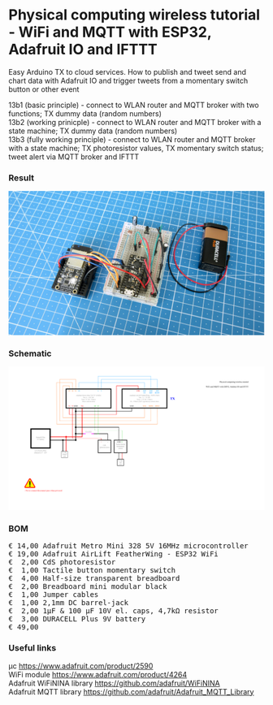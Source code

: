 # Physical computing wireless tutorial - WiFi and MQTT with ESP32, Adafruit IO and IFTTT

Easy Arduino TX to cloud services. How to publish and tweet       send and chart data with Adafruit IO and trigger tweets from a momentary switch button or other event

13b1 (basic principle) - connect to WLAN router and MQTT broker with two functions; TX dummy data (random numbers)  
13b2 (working prinicple) - connect to WLAN router and MQTT broker with a state machine; TX dummy data (random numbers)  
13b3 (fully working principle) - connect to WLAN router and MQTT broker with a state machine; TX photoresistor values, TX momentary switch status; tweet alert via MQTT broker and IFTTT

### Result

![](Assets/13b%20result.jpg)

### Schematic

![](Assets/13b%20schematic.png)

### BOM

<pre>
€ 14,00 Adafruit Metro Mini 328 5V 16MHz microcontroller
€ 19,00 Adafruit AirLift FeatherWing - ESP32 WiFi
€  2,00 CdS photoresistor
€  1,00 Tactile button momentary switch
€  4,00 Half-size transparent breadboard
€  2,00 Breadboard mini modular black
€  1,00 Jumper cables
€  1,00 2,1mm DC barrel-jack
€  2,00 1µF & 100 µF 10V el. caps, 4,7kΩ resistor
€  3,00 DURACELL Plus 9V battery
€ 49,00
</pre>  

### Useful links

μc https://www.adafruit.com/product/2590  
WiFi module https://www.adafruit.com/product/4264  
Adafruit WiFiNINA library https://github.com/adafruit/WiFiNINA  
Adafruit MQTT library https://github.com/adafruit/Adafruit_MQTT_Library  

